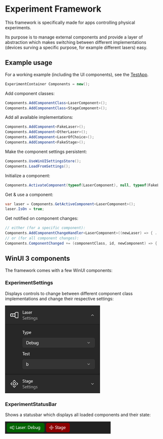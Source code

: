 # Experiment Framework

This framework is specifically made for apps controlling physical experiments.

Its purpose is to manage external components and provide a layer of abstraction which makes switching between different implementations (devices surving a specific purpose, for example different lasers) easy.

## Example usage

For a working example (including the UI components), see the [TestApp](TestApp).

```c#
ExperimentContainer Components = new();
```

Add component classes:
```c#
Components.AddComponentClass<LaserComponent>();
Components.AddComponentClass<StageComponent>();
```

Add all available implementations:
```c#
Components.AddComponent<FakeLaser>();
Components.AddComponent<OtherLaser>();
Components.AddComponent<LaserOfChoice>();
Components.AddComponent<FakeStage>();
```

Make the component settings persistent:
```c#
Components.UseWinUISettingsStore();
Components.LoadFromSettings();
```

Initialize a component:
```c#
Components.ActivateComponent(typeof(LaserComponent), null, typeof(FakeLaser).Name, new FakeLaserSettings());
```

Get & use a component:
```c#
var laser = Components.GetActiveComponent<LaserComponent>();
laser.IsOn = true;
```

Get notified on component changes:
```c#
// either (for a specific component):
Components.AddComponentChangeHandler<LaserComponent>((newLaser) => { ... });
// or (for all component changes):
Components.ComponentChanged += (componentClass, id, newComponent) => { ... };
```

## WinUI 3 components

The framework comes with a few WinUI components:

### ExperimentSettings
Displays controls to change between different component class implementations and change their respective settings:

<img src="Assets/ExperimentSettings.png" alt="Screenshot of the ExperimentSettings" height="288">

### ExperimentStatusBar
Shows a statusbar which displays all loaded components and their state:

<img src="Assets/ExperimentStatusBar.png" alt="Screenshot of the ExperimentStatusBar" height="40">
